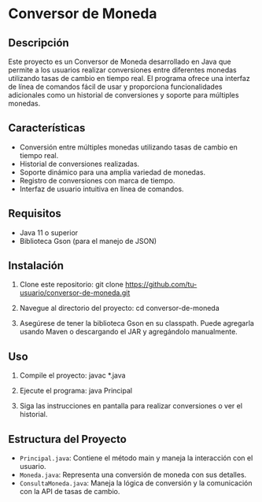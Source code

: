 # Conversor de Moneda

## Descripción
Este proyecto es un Conversor de Moneda desarrollado en Java que permite a los usuarios realizar conversiones entre diferentes monedas utilizando tasas de cambio en tiempo real. El programa ofrece una interfaz de línea de comandos fácil de usar y proporciona funcionalidades adicionales como un historial de conversiones y soporte para múltiples monedas.

## Características
- Conversión entre múltiples monedas utilizando tasas de cambio en tiempo real.
- Historial de conversiones realizadas.
- Soporte dinámico para una amplia variedad de monedas.
- Registro de conversiones con marca de tiempo.
- Interfaz de usuario intuitiva en línea de comandos.

## Requisitos
- Java 11 o superior
- Biblioteca Gson (para el manejo de JSON)

## Instalación
1. Clone este repositorio:
git clone https://github.com/tu-usuario/conversor-de-moneda.git

2. Navegue al directorio del proyecto:
cd conversor-de-moneda

3. Asegúrese de tener la biblioteca Gson en su classpath. Puede agregarla usando Maven o descargando el JAR y agregándolo manualmente.

## Uso
1. Compile el proyecto:
javac *.java

2. Ejecute el programa:
java Principal

3. Siga las instrucciones en pantalla para realizar conversiones o ver el historial.

## Estructura del Proyecto
- `Principal.java`: Contiene el método main y maneja la interacción con el usuario.
- `Moneda.java`: Representa una conversión de moneda con sus detalles.
- `ConsultaMoneda.java`: Maneja la lógica de conversión y la comunicación con la API de tasas de cambio.
